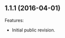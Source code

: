 <!--
	Markdown
	Copyright 2016 IS2T. All rights reserved.
	IS2T PROPRIETARY/CONFIDENTIAL. Use is subject to license terms.
-->

## 1.1.1 (2016-04-01)
Features:
  - Initial public revision.
